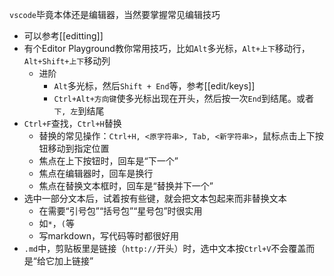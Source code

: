 `vscode`毕竟本体还是编辑器，当然要掌握常见编辑技巧
- 可以参考[[editting]]
- 有个Editor Playground教你常用技巧，比如`Alt`多光标，`Alt+上下`移动行，`Alt+Shift+上下`移动列
  - 进阶
    - `Alt`多光标，然后`Shift + End`等，参考[[edit/keys]]
    - `Ctrl+Alt+方向键`使多光标出现在开头，然后按一次`End`到结尾。或者`下, 左`到结尾
- `Ctrl+F`查找，`Ctrl+H`替换
  - 替换的常见操作：`Ctrl+H, <原字符串>, Tab, <新字符串>`，鼠标点击上下按钮移动到指定位置
  - 焦点在上下按钮时，回车是“下一个”
  - 焦点在编辑器时，回车是换行
  - 焦点在替换文本框时，回车是“替换并下一个”
- 选中一部分文本后，试着按有些键，就会把文本包起来而非替换文本
  - 在需要“引号包”“括号包”“星号包”时很实用
  - 如`*`，`(`等
  - 写markdown，写代码等时都很好用
- `.md`中，剪贴板里是链接（`http://`开头）时，选中文本按`Ctrl+V`不会覆盖而是“给它加上链接”
